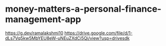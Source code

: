 # money-matters-a-personal-finance-management-app
https://g.dev/ramalakshmi10
https://drive.google.com/file/d/1-dLs7Vq5kw5MbYEU8eW-uNEuZXdCi5Qi/view?usp=drivesdk
